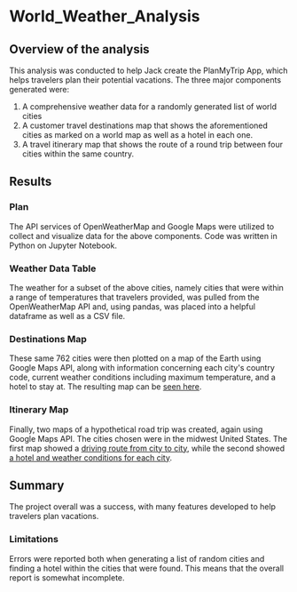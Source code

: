 # World_Weather_Analysis

## Overview of the analysis

This analysis was conducted to help Jack create the PlanMyTrip App, which helps travelers plan their potential vacations. The three major components generated were: 

1) A comprehensive weather data for a randomly generated list of world cities
2) A customer travel destinations map that shows the aforementioned cities as marked on a world map as well as a hotel in each one.
3) A travel itinerary map that shows the route of a round trip between four cities within the same country.


## Results

### Plan

The API services of OpenWeatherMap and Google Maps were utilized to collect and visualize data for the above components. Code was written in Python on Jupyter Notebook.

### Weather Data Table

The weather for a subset of the above cities, namely cities that were within a range of temperatures that travelers provided, was pulled from the OpenWeatherMap API and, using pandas, was placed into a helpful dataframe as well as a CSV file.

### Destinations Map

These same 762 cities were then plotted on a map of the Earth using Google Maps API, along with information concerning each city's country code, current weather conditions including maximum temperature, and a hotel to stay at. The resulting map can be [seen here](https://github.com/josephrodini/World_Weather_Analysis/blob/main/Vacation_Search/WeatherPy_vacation_map.PNG).

### Itinerary Map

Finally, two maps of a hypothetical road trip was created, again using Google Maps API. The cities chosen were in the midwest United States. The first map showed a [driving route from city to city](https://github.com/josephrodini/World_Weather_Analysis/blob/main/Vacation_Itinerary/WeatherPy_travel_map.PNG), while the second showed [a hotel and weather conditions for each city](https://github.com/josephrodini/World_Weather_Analysis/blob/main/Vacation_Itinerary/WeatherPy_travel_map_markers.png). 

## Summary

The project overall was a success, with many features developed to help travelers plan vacations.

### Limitations

Errors were reported both when generating a list of random cities and finding a hotel within the cities that were found. This means that the overall report is somewhat incomplete.